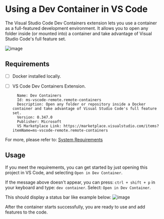 # Using a Dev Container in VS Code

The Visual Studio Code Dev Containers extension lets you use a container as a full-featured development environment.
It allows you to open any folder inside (or mounted into) a container and take advantage of Visual Studio Code's full feature set.

![image](https://code.visualstudio.com/assets/docs/devcontainers/containers/architecture-containers.png)

## Requirements

- [ ] Docker installed locally.
- [ ] VS Code Dev Containers Extension.

        Name: Dev Containers
        Id: ms-vscode-remote.remote-containers
        Description: Open any folder or repository inside a Docker container and take advantage of Visual Studio Code's full feature set.
        Version: 0.347.0
        Publisher: Microsoft
        VS Marketplace Link: https://marketplace.visualstudio.com/items?itemName=ms-vscode-remote.remote-containers

For more, please refer to: [System Requirements](https://code.visualstudio.com/docs/devcontainers/containers#_system-requirements)

## Usage

If you meet the requirements, you can get started by just opening this project in VS Code, and selecting `Open in Dev Container`.

If the message above doesn't appear, you can press: `ctrl + shift + p` in your keyboard and type: `dev container`.
Select: `Open in Dev Container`.

This should display a status bar like example below:
![image](https://code.visualstudio.com/assets/docs/devcontainers/containers/dev-container-progress.png)

After the container starts successfully, you are ready to use and add features to the code.
